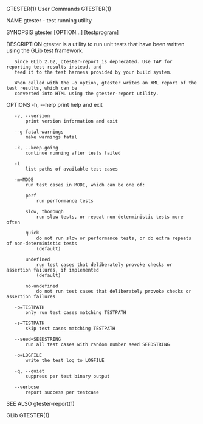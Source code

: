 GTESTER(1)                                   User Commands                                  GTESTER(1)

NAME
       gtester - test running utility

SYNOPSIS
       gtester [OPTION...] [testprogram]

DESCRIPTION
       gtester is a utility to run unit tests that have been written using the GLib test framework.

       Since GLib 2.62, gtester-report is deprecated. Use TAP for reporting test results instead, and
       feed it to the test harness provided by your build system.

       When called with the -o option, gtester writes an XML report of the test results, which can be
       converted into HTML using the gtester-report utility.

OPTIONS
       -h, --help
           print help and exit

       -v, --version
           print version information and exit

       --g-fatal-warnings
           make warnings fatal

       -k, --keep-going
           continue running after tests failed

       -l
           list paths of available test cases

       -m=MODE
           run test cases in MODE, which can be one of:

           perf
               run performance tests

           slow, thorough
               run slow tests, or repeat non-deterministic tests more often

           quick
               do not run slow or performance tests, or do extra repeats of non-deterministic tests
               (default)

           undefined
               run test cases that deliberately provoke checks or assertion failures, if implemented
               (default)

           no-undefined
               do not run test cases that deliberately provoke checks or assertion failures

       -p=TESTPATH
           only run test cases matching TESTPATH

       -s=TESTPATH
           skip test cases matching TESTPATH

       --seed=SEEDSTRING
           run all test cases with random number seed SEEDSTRING

       -o=LOGFILE
           write the test log to LOGFILE

       -q, --quiet
           suppress per test binary output

       --verbose
           report success per testcase

SEE ALSO
       gtester-report(1)

GLib                                                                                        GTESTER(1)
